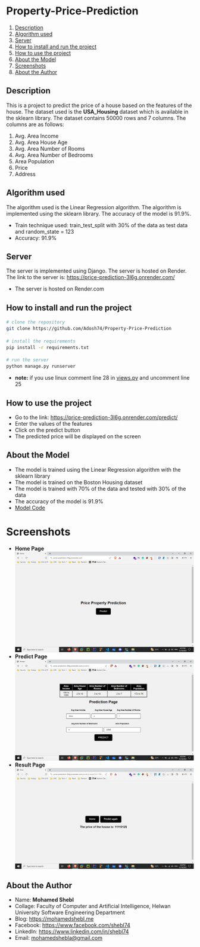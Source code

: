 # Property-Price-Prediction
1. [Description](#description)
2. [Algorithm used](#algorithm-used)
3. [Server](#server)
4. [How to install and run the project](#how-to-install-and-run-the-project)
5. [How to use the project](#how-to-use-the-project)
6. [About the Model](#about-the-model)
7. [Screenshots](#screenshots)
8. [About the Author](#about-the-author)

## Description
This is a project to predict the price of a house based on the features of the house. The dataset used is the **USA_Housing** dataset which is available in the sklearn library. The dataset contains 50000 rows and 7 columns. The columns are as follows:

1. Avg. Area Income
2. Avg. Area House Age
3. Avg. Area Number of Rooms
4. Avg. Area Number of Bedrooms
5. Area Population
6. Price
7. Address


## Algorithm used
The algorithm used is the Linear Regression algorithm. The algorithm is implemented using the sklearn library. The accuracy of the model is 91.9%.

- Train technique used: train_test_split with 30% of the data as test data and random_state = 123
- Accuracy: 91.9%


## Server
The server is implemented using Django. The server is hosted on Render. The link to the server is: https://price-prediction-3l6g.onrender.com/

- The server is hosted on Render.com

## How to install and run the project
```bash
# clone the repository
git clone https://github.com/Adosh74/Property-Price-Prediction

# install the requirements
pip install -r requirements.txt

# run the server
python manage.py runserver
```
- **note:**
if you use linux comment line 28 in [views.py](/server/views.py) and uncomment line 25

## How to use the project
- Go to the link: https://price-prediction-3l6g.onrender.com/predict/
- Enter the values of the features
- Click on the predict button
- The predicted price will be displayed on the screen

## About the Model
- The model is trained using the Linear Regression algorithm with the sklearn library
- The model is trained on the Boston Housing dataset
- The model is trained with 70% of the data and tested with 30% of the data
- The accuracy of the model is 91.9%
- [Model Code](/model/Final-Model.ipynb)

# Screenshots
- **Home Page**
![Screenshot 1](/public/Home.jpg)
- **Predict Page**
![Screenshot 2](/public/Prediction_Page.jpg)
- **Result Page**
![Screenshot 3](/public/Result_Page.jpg)

## About the Author
- Name: **Mohamed Shebl**
- Collage: Faculty of Computer and Artificial Intelligence, Helwan University Software Engineering Department
- Blog: https://mohamedshebl.me
- Facebook: https://www.facebook.com/shebl74
- LinkedIn: https://www.linkedin.com/in/shebl74
- Email: mohamedshebla@gmail.com

